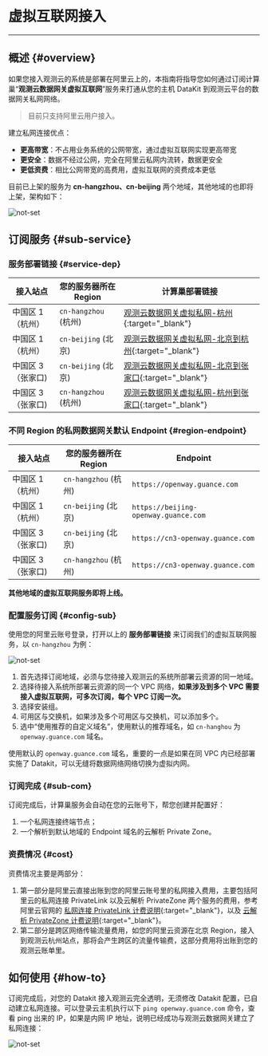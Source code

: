 # 虚拟互联网接入

---

## 概述 {#overview}

如果您接入观测云的系统是部署在阿里云上的，本指南将指导您如何通过订阅计算巢“**观测云数据网关虚拟互联网**”服务来打通从您的主机 DataKit 到观测云平台的数据网关私网网络。

> 目前只支持阿里云用户接入。

建立私网连接优点：

- **更高带宽**：不占用业务系统的公网带宽，通过虚拟互联网实现更高带宽
- **更安全**：数据不经过公网，完全在阿里云私网内流转，数据更安全
- **更低资费**：相比公网带宽的高费用，虚拟互联网的资费成本更低

目前已上架的服务为 **cn-hangzhou、cn-beijing** 两个地域，其他地域的也即将上架，架构如下：

![not-set](imgs/aliyun_1.png)

## 订阅服务 {#sub-service}

### 服务部署链接 {#service-dep}

| **接入站点**      | **您的服务器所在 Region** | **计算巢部署链接**                                                                                                                                                            |
| --------          | ----------------------    | -----------                                                                                                                                                                   |
| 中国区 1（杭州）  | `cn-hangzhou` (杭州)      | [观测云数据网关虚拟私网-杭州](https://computenest.console.aliyun.com/user/cn-hangzhou/serviceInstanceCreate?ServiceId=service-68c8fee7f0554d6b9baa){:target="_blank"}         |
| 中国区 1（杭州）  | `cn-beijing` (北京)       | [观测云数据网关虚拟私网-北京到杭州](https://computenest.console.aliyun.com/user/cn-hangzhou/serviceInstanceCreate?ServiceId=service-af3b4511d9214c9ebaba){:target="_blank"}   |
| 中国区 3（张家口) | `cn-beijing` (北京)       | [观测云数据网关虚拟私网-北京到张家口](https://computenest.console.aliyun.com/user/cn-hangzhou/serviceInstanceCreate?ServiceId=service-a22bc59ed53c4946b8ce){:target="_blank"} |
| 中国区 3（张家口) | `cn-hangzhou` (杭州)      | [观测云数据网关虚拟私网-杭州到张家口](https://computenest.console.aliyun.com/user/cn-hangzhou/serviceInstanceCreate?ServiceId=service-87a611279d9a42ceaeb2){:target="_blank"} |

### 不同 Region 的私网数据网关默认 Endpoint {#region-endpoint}

| **接入站点**      | **您的服务器所在 Region** | **Endpoint**                         |
| --------          | ----------------------    | -----------                          |
| 中国区 1（杭州）  | `cn-hangzhou` (杭州)      | `https://openway.guance.com`         |
| 中国区 1（杭州）  | `cn-beijing` (北京)       | `https://beijing-openway.guance.com` |
| 中国区 3（张家口) | `cn-beijing` (北京)       | `https://cn3-openway.guance.com`     |
| 中国区 3（张家口) | `cn-hangzhou` (杭州)      | `https://cn3-openway.guance.com`     |

**其他地域的虚拟互联网服务即将上线。**

### 配置服务订阅 {#config-sub}

使用您的阿里云账号登录，打开以上的 **服务部署链接** 来订阅我们的虚拟互联网服务，以 `cn-hangzhou` 为例：

![not-set](imgs/aliyun_2.png)

1. 首先选择订阅地域，必须与您待接入观测云的系统所部署云资源的同一地域。
1. 选择待接入系统所部署云资源的同一个 VPC 网络，**如果涉及到多个 VPC 需要接入虚拟互联网，可多次订阅，每个 VPC 订阅一次。**
1. 选择安装组。
1. 可用区与交换机，如果涉及多个可用区与交换机，可以添加多个。
1. 选中“使用推荐的自定义域名”，使用默认的推荐域名，如 `cn-hanghou` 为 `openway.guance.com` 域名。

使用默认的 `openway.guance.com` 域名，重要的一点是如果在同 VPC 内已经部署实施了 Datakit，可以无缝将数据网络网络切换为虚拟内网。

### 订阅完成 {#sub-com}

订阅完成后，计算巢服务会自动在您的云账号下，帮您创建并配置好：

1. 一个私网连接终端节点；
2. 一个解析到默认地域的 Endpoint 域名的云解析 Private Zone。

### 资费情况 {#cost}

资费情况主要是两部分：

1. 第一部分是阿里云直接出账到您的阿里云账号里的私网接入费用，主要包括阿里云的私网连接 PrivateLink 以及云解析 PrivateZone 两个服务的费用，参考阿里云官网的 [私网连接 PrivateLink 计费说明](https://help.aliyun.com/document_detail/198081.html){:target="_blank"}，以及 [云解析 PrivateZone 计费说明](https://help.aliyun.com/document_detail/71338.html){:target="_blank"}。
2. 第二部分是跨区网络传输流量费用，如您的阿里云资源在北京 Region，接入到观测云杭州站点，那将会产生跨区的流量传输费，这部分费用将出账到您的观测云账单里。

## 如何使用 {#how-to}

订阅完成后，对您的 Datakit 接入观测云完全透明，无须修改 Datakit 配置，已自动建立私网连接。可以登录云主机执行以下 `ping openway.guance.com` 命令，查看 ping 出来的 IP，如果是内网 IP 地址，说明已经成功与观测云数据网关建立了私网连接：

![not-set](imgs/aliyun_3.png)
